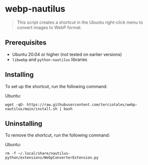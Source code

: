 # webp-nautilus

> This script creates a shortcut in the Ubuntu right-click menu to convert images to WebP format.

## Prerequisites

* Ubuntu 20.04 or higher (not tested on earlier versions)
* `libwebp` and `python-nautilus` libraries

## Installing

To set up the shortcut, run the following command:

Ubuntu:
```
wget -qO- https://raw.githubusercontent.com/terciotales/webp-nautilus/main/install.sh | bash
```


## Uninstalling

To remove the shortcut, run the following command:

Ubuntu:
```
rm -f ~/.local/share/nautilus-python/extensions/WebpConverterExtension.py
```

